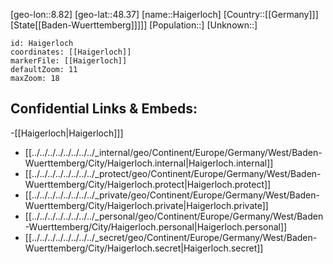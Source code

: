 ﻿---
location: [48.37,8.82]
mapzoom: [7,12] 
mapmarker: city 
type: City
tags:
- geo/City


SpocWebEntityId: 30708
isDeleted: false
confidential: public

---
[geo-lon::8.82]
[geo-lat::48.37]
[name::Haigerloch]
[Country::[[Germany]]]
[State[[Baden-Wuerttemberg]]]]]
[Population::]
[Unknown::]


```leaflet
id: Haigerloch
coordinates: [[Haigerloch]]
markerFile: [[Haigerloch]]
defaultZoom: 11 
maxZoom: 18
```


## Confidential Links & Embeds: 
-[[Haigerloch|Haigerloch]]] 
- [[../../../../../../../../_internal/geo/Continent/Europe/Germany/West/Baden-Wuerttemberg/City/Haigerloch.internal|Haigerloch.internal]] 
- [[../../../../../../../../_protect/geo/Continent/Europe/Germany/West/Baden-Wuerttemberg/City/Haigerloch.protect|Haigerloch.protect]] 
- [[../../../../../../../../_private/geo/Continent/Europe/Germany/West/Baden-Wuerttemberg/City/Haigerloch.private|Haigerloch.private]] 
- [[../../../../../../../../_personal/geo/Continent/Europe/Germany/West/Baden-Wuerttemberg/City/Haigerloch.personal|Haigerloch.personal]] 
- [[../../../../../../../../_secret/geo/Continent/Europe/Germany/West/Baden-Wuerttemberg/City/Haigerloch.secret|Haigerloch.secret]] 
